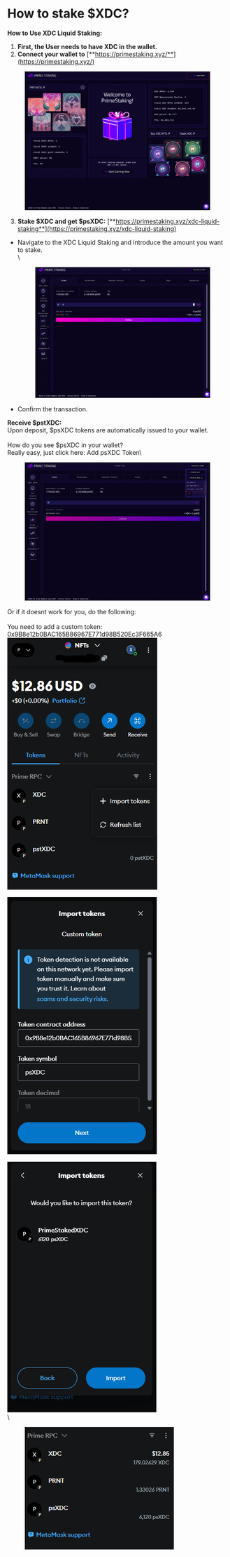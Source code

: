 # How to stake $XDC?

**How to Use XDC Liquid Staking:**&#x20;

1. &#x20;**First, the User needs to have XDC in the wallet.**
2. **Connect your wallet to** [**https://primestaking.xyz/**](https://primestaking.xyz/)

<figure><img src="../../../../.gitbook/assets/image (2).png" alt=""><figcaption></figcaption></figure>

3. **Stake $XDC and get $psXDC:** [**https://primestaking.xyz/xdc-liquid-staking**](https://primestaking.xyz/xdc-liquid-staking)

*   Navigate to the XDC Liquid Staking and introduce the amount you want to stake.\
    \


    <figure><img src="../../../../.gitbook/assets/image (1) (1).png" alt=""><figcaption></figcaption></figure>
* Confirm the transaction.

**Receive $pstXDC:**\
Upon deposit, $psXDC tokens are automatically issued to your wallet.\
\
How do you see $psXDC in your wallet?\
Really easy, just click here: Add psXDC Token\


<figure><img src="../../../../.gitbook/assets/image (6).png" alt=""><figcaption></figcaption></figure>

Or if it doesnt work for you, do the following:\
\
You need to add a custom token: 0x9B8e12b0BAC165B86967E771d98B520Ec3F665A6\
![](<../../../../.gitbook/assets/image (2) (1).png>)

![](<../../../../.gitbook/assets/image (3).png>)

![](<../../../../.gitbook/assets/image (4).png>)\
\


<div align="left"><figure><img src="../../../../.gitbook/assets/image (5).png" alt=""><figcaption></figcaption></figure></div>
